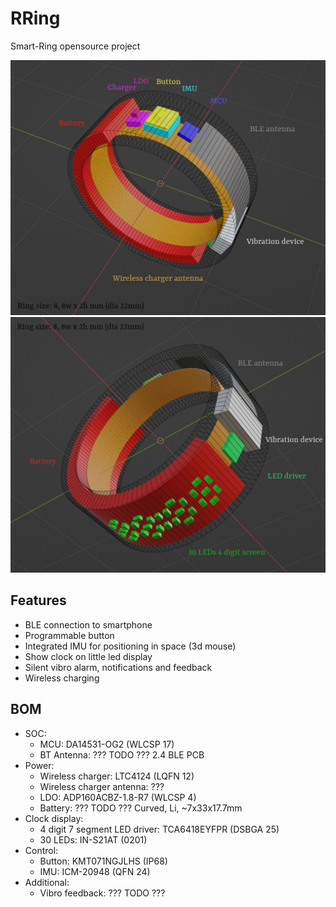 # RRing

Smart-Ring opensource project

![img](model/ring_model_01.jpg)![img](model/ring_model_02.jpg)

## Features

* BLE connection to smartphone
* Programmable button
* Integrated IMU for positioning in space (3d mouse)
* Show clock on little led display
* Silent vibro alarm, notifications and feedback
* Wireless charging

## BOM

* SOC:
   * MCU: DA14531-OG2 (WLCSP 17)
   * BT Antenna: ??? TODO ??? 2.4 BLE PCB
* Power:
   * Wireless charger: LTC4124 (LQFN 12)
   * Wireless charger antenna: ???
   * LDO: ADP160ACBZ-1.8-R7 (WLCSP 4)
   * Battery: ??? TODO ??? Curved, Li, ~7x33x17.7mm
* Clock display:
   * 4 digit 7 segment LED driver: TCA6418EYFPR (DSBGA 25)
   * 30 LEDs: IN-S21AT (0201)
* Control:
   * Button: KMT071NGJLHS (IP68)
   * IMU: ICM-20948 (QFN 24)
* Additional:
   * Vibro feedback: ??? TODO ???
